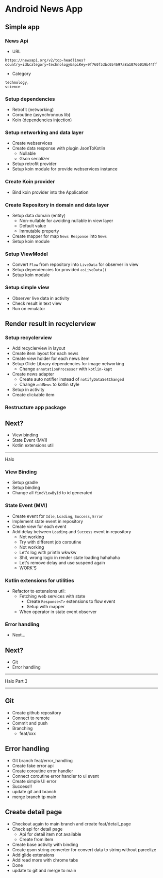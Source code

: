 # Android News App

## Simple app

### News Api
- URL
```
https://newsapi.org/v2/top-headlines?country=id&category=technology&apiKey=9f760f53bc054697a8a10766019b44ff
```

- Category
```
technology,
science
```

### Setup dependencies
- Retrofit (networking)
- Coroutine (asynchronous lib)
- Koin (dependencies injection)

### Setup networking and data layer
- Create webservices
- Create data response with plugin JsonToKotlin
  - Nullable
  - Gson serializer
- Setup retrofit provider
- Setup koin module for provide webservices instance

### Create Koin provider
- Bind koin provider into the Application

### Create Repository in domain and data layer
- Setup data domain (entity)
  - Non-nullable for avoiding nullable in view layer
  - Default value
  - Immutable property
- Create mapper for map `News Response` into `News`
- Setup koin module

### Setup ViewModel
- Convert `Flow` from repository into `LiveData` for observer in view
- Setup dependencies for provided `asLiveData()`
- Setup koin module

### Setup simple view
- Observer live data in activity
- Check result in text view
- Run on emulator

## Render result in recyclerview

### Setup recyclerview
- Add recyclerview in layout
- Create item layout for each news
- Create view holder for each news item
- Setup Glide Library dependencies for image networking
  - Change `annotationProcessor` with `kotlin-kapt`
- Create news adapter
  - Create auto notifier instead of `notifyDataSetChanged`
  - Change `addNews` to kotlin style
- Setup in activity
- Create clickable item

### Restructure app package

## Next?
- View binding
- State Event (MVI)
- Kotlin extensions util

---
Halo

### View Binding
- Setup gradle
- Setup binding
- Change all `findViewById` to id generated

### State Event (MVI)
- Create event for `Idle`, `Loading`, `Success`, `Error`
- Implement state event in repository
- Create view for each event
- Add delay between `Loading` and `Success` event in repository
  - Not working
  - Try with different job coroutine
  - Not working
  - Let's log with println wkwkw
  - Shit, wrong logic in render state loading hahahaha
  - Let's remove delay and use suspend again
  - WORK'S

### Kotlin extensions for utilities
- Refactor to extensions util:
  - Fetching web services with state
    - Create `Response<T>` extensions to flow event
    - Setup with mapper
  - When operator in state event observer

### Error handling
- Next...

## Next?
- Git
- Error handling

----
Halo
Part 3

---
## Git
- Create github repository
- Connect to remote
- Commit and push
- Branching
  - feat/xxx

## Error handling
- Git branch feat/error_handling
- Create fake error api
- Create coroutine error handler
- Connect coroutine error handler to ui event
- Create simple UI error
- Success!!
- update git and branch
- merge branch tp main

## Create detail page
- Checkout again to main branch and create feat/detail_page
- Check api for detail page
  - Api for detail item not available
  - Create from item
- Create base activity with binding
- Create gson string converter for convert data to string without parcelize
- Add glide extensions
- Add read more with chrome tabs
- Done
- update to git and merge to main